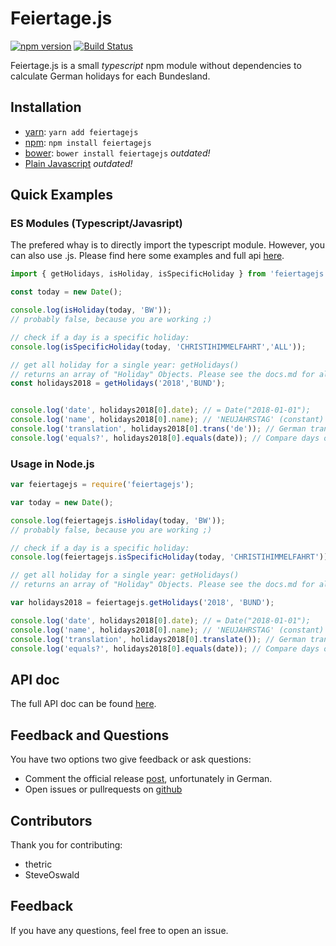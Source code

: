 # Feiertage.js

[![npm version](https://badge.fury.io/js/feiertagejs.svg)](https://badge.fury.io/js/feiertagejs)
[![Build Status](https://travis-ci.org/sfakir/feiertagejs.svg?branch=master)](https://travis-ci.org/sfakir/feiertagejs)


Feiertage.js is a small *typescript* npm module without dependencies to calculate German holidays for each Bundesland.

## Installation

- [yarn](https://yarnpkg.com/en/): `yarn add feiertagejs`
- [npm](https://www.npmjs.com/): `npm install feiertagejs`
- [bower](https://bower.io/): `bower install feiertagejs`  *outdated!*
- [Plain Javascript](http://extern.fakir.it/feiertagejs/feiertagejs.zip) *outdated!*

## Quick Examples

### ES Modules (Typescript/Javasript)

The prefered whay is to directly import the typescript module. However, you can also use .js.
Please find here some examples and full api [here](docs.md).


```javascript
import { getHolidays, isHoliday, isSpecificHoliday } from 'feiertagejs';

const today = new Date();

console.log(isHoliday(today, 'BW'));
// probably false, because you are working ;)

// check if a day is a specific holiday:
console.log(isSpecificHoliday(today, 'CHRISTIHIMMELFAHRT','ALL'));

// get all holiday for a single year: getHolidays()
// returns an array of "Holiday" Objects. Please see the docs.md for all properties.
const holidays2018 = getHolidays('2018','BUND');


console.log('date', holidays2018[0].date); // = Date("2018-01-01");
console.log('name', holidays2018[0].name); // 'NEUJAHRSTAG' (constant) 
console.log('translation', holidays2018[0].trans('de')); // German translation: Neujahrstag
console.log('equals?', holidays2018[0].equals(date)); // Compare days only (ignore time)
```

### Usage in Node.js

```javascript
var feiertagejs = require('feiertagejs');

var today = new Date();

console.log(feiertagejs.isHoliday(today, 'BW'));
// probably false, because you are working ;)

// check if a day is a specific holiday:
console.log(feiertagejs.isSpecificHoliday(today, 'CHRISTIHIMMELFAHRT'));

// get all holiday for a single year: getHolidays()
// returns an array of "Holiday" Objects. Please see the docs.md for all properties.

var holidays2018 = feiertagejs.getHolidays('2018', 'BUND');

console.log('date', holidays2018[0].date); // = Date("2018-01-01");
console.log('name', holidays2018[0].name); // 'NEUJAHRSTAG' (constant)
console.log('translation', holidays2018[0].translate()); // German translation: Neujahrstag
console.log('equals?', holidays2018[0].equals(date)); // Compare days only (ignore time)
```

## API doc

The full API doc can be found [here](docs.md).


## Feedback and Questions

You have two options two give feedback or ask questions:

* Comment the official release [post](http://www.fakir.it/feiertage-js-feiertage-fuer-node-js-und-im-browser/), unfortunately in German.
* Open issues or pullrequests on [github](https://github.com/sfakir/feiertagejs)


## Contributors

Thank you for contributing:

* thetric
* SteveOswald


## Feedback

If you have any questions, feel free to open an issue.
